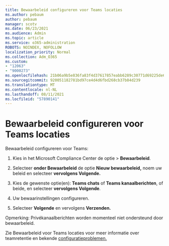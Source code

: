 ```yaml
---
title: Bewaarbeleid configureren voor Teams locaties
ms.author: pebaum
author: pebaum
manager: scotv
ms.date: 06/23/2021
ms.audience: Admin
ms.topic: article
ms.service: o365-administration
ROBOTS: NOINDEX, NOFOLLOW
localization_priority: Normal
ms.collection: Adm_O365
ms.custom:
- "12063"
- "9000273"
ms.openlocfilehash: 21b06a9b5e836fa83f4d37617857eabb6289c30771d69225de662415d513d720
ms.sourcegitcommit: 920051182781bd97ce4d4d6fbd268cb37b84d239
ms.translationtype: MT
ms.contentlocale: nl-NL
ms.lasthandoff: 08/11/2021
ms.locfileid: "57890141"
---
```

# <a name="configure-retention-policies-for-teams-locations"></a>Bewaarbeleid configureren voor Teams locaties

Bewaarbeleid configureren voor Teams:

1. Kies in het Microsoft Compliance Center de optie  >  **Bewaarbeleid**.

1. Selecteer **onder Bewaarbeleid** de optie **Nieuw bewaarbeleid,** noem uw beleid en selecteer **vervolgens Volgende.**

1. Kies de gewenste optie(en): **Teams chats** of **Teams kanaalberichten**, of beide, en selecteer **vervolgens Volgende**.

1. Uw bewaarinstellingen configureren. 

1. Selecteer **Volgende** en vervolgens **Verzenden.**

Opmerking: Privékanaalberichten worden momenteel niet ondersteund door bewaarbeleid.

Zie Bewaarbeleid voor Teams locaties voor meer informatie over teamretentie en bekende [configuratieproblemen.](https://docs.microsoft.com/microsoft-365/compliance/create-retention-policies#retention-policy-for-teams-locations)

